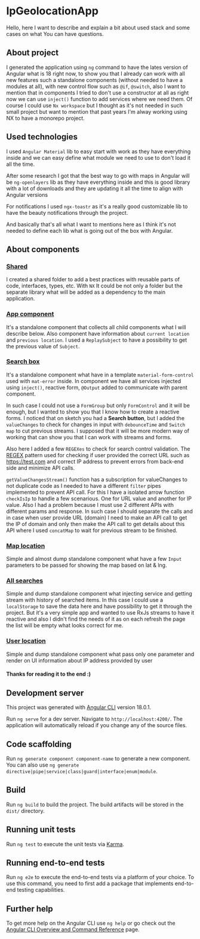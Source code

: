 # IpGeolocationApp

Hello, here I want to describe and explain a bit about used stack and some cases on what You can have questions.

## About project

I generated the application using `ng` command to have the lates version of Angular what is 18 right now, to show you that I already can work with all new features such a standalone components (without needed to have a modules at all), with new control flow such as `@if`, `@switch`, also I want to mention that in components I tried to don't use a constructor at all as right now we can use `inject()` function to add services where we need them. Of course I could use `Nx workspace` but I thought as it's not needed in such small project but want to mention that past years I'm alway working using NX to have a monorepo project.

## Used technologies

I used `Angular Material` lib to easy start with work as they have everything inside and we can easy define what module we need to use to don't load it all the time.

After some research I got that the best way to go with maps in Angular will be `ng-openlayers` lib as they have everything inside and this is good library with a lot of downloads and they are updating it all the time to align with Angular versions

For notifications I used `ngx-toastr` as it's a really good customizable lib to have the beauty notifications through the project.

And basically that's all what I want to mentions here as I think it's not needed to define each lib what is going out of the box with Angular.

## About components

### [Shared](./src/app/shared/index.ts)

I created a shared folder to add a best practices with reusable parts of code, interfaces, types, etc. With `NX` It could be not only a folder but the separate library what will be added as a dependency to the main application.

### [App component](./src/app/app.component.ts)

It's a standalone component that collects all child components what I will describe below. Also component have information about `current location` and `previous location`. I used a `ReplaySubject` to have a possibility to get the previous value of `Subject`.

### [Search box](./src/app/components/search-box/search-box.component.ts)

It's a standalone component what have in a template `material-form-control` used with `mat-error` inside. In component we have all services injected using `inject()`, reactive form, `@Output` added to communicate with parent component.

In such case I could not use a `FormGroup` but only `FormControl` and it will be enough, but I wanted to show you that I know how to create a reactive forms. I noticed that on sketch you had a **Search button**, but I added the `valueChanges` to check for changes in input with `debounceTime` and `Switch map` to cut previous streams. I supposed that it will be more modern way of working that can show you that I can work with streams and forms.  

Also here I added a few `REGEXes` to check for search control validation. The [REGEX](./src/app/shared/constants/constants.ts) pattern used for checking if user provided the correct URL such as https://test.com and correct IP address to prevent errors from back-end side and minimize API calls.

`getValueChangesStream()` function has a subscription for valueChanges to not duplicate code as I needed to have a different `filter` pipes implemented to prevent API call. For this I have a isolated arrow function `checkIsIp` to handle a few scenarious. One for URL value and another for IP value.
Also I had a problem because I must use 2 different APIs with different params and response. In such case I should separate the calls and in case when user provide URL (domain) I need to make an API call to get the IP of domain and only then make the API call to get details about this API where I used `concatMap` to wait for previous stream to be finished.

### [Map location](./src/app/components/map-location/map-location.component.ts)

Simple and almost dump standalone component what have a few `Input` parameters to be passed for showing the map based on lat & lng.

### [All searches](./src/app/components/all-searches/all-searches.component.ts)

Simple and dump standalone component what injecting service and getting stream with history of searched items.
In this case I could use a `localStorage` to save the data here and have possibility to get it through the project. But it's a very simple app and wanted to use RxJs streams to have it reactive and also I didn't find the needs of it as on each refresh the page the list will be empty what looks correct for me.

### [User location](./src/app/components/user-location/user-location.component.ts)
Simple and dump standalone component what pass only one parameter and render on UI information about IP address provided by user

#### Thanks for reading it to the end :)

## Development server

This project was generated with [Angular CLI](https://github.com/angular/angular-cli) version 18.0.1.

Run `ng serve` for a dev server. Navigate to `http://localhost:4200/`. The application will automatically reload if you change any of the source files.

## Code scaffolding

Run `ng generate component component-name` to generate a new component. You can also use `ng generate directive|pipe|service|class|guard|interface|enum|module`.

## Build

Run `ng build` to build the project. The build artifacts will be stored in the `dist/` directory.

## Running unit tests

Run `ng test` to execute the unit tests via [Karma](https://karma-runner.github.io).

## Running end-to-end tests

Run `ng e2e` to execute the end-to-end tests via a platform of your choice. To use this command, you need to first add a package that implements end-to-end testing capabilities.

## Further help

To get more help on the Angular CLI use `ng help` or go check out the [Angular CLI Overview and Command Reference](https://angular.dev/tools/cli) page.
